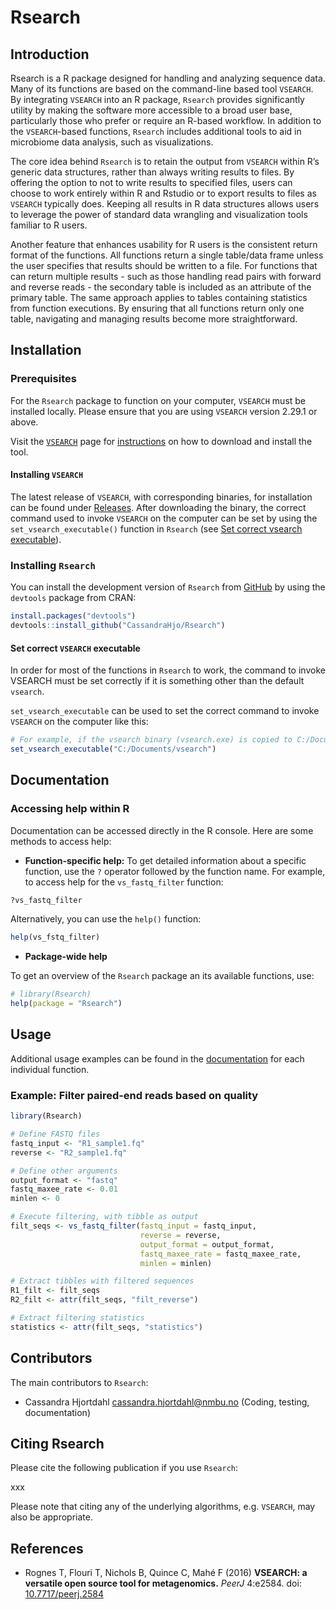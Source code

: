 
# Rsearch

## Introduction

Rsearch is a R package designed for handling and analyzing sequence
data. Many of its functions are based on the command-line based tool
`VSEARCH`. By integrating `VSEARCH` into an R package, `Rsearch`
provides significantly utility by making the software more accessible to
a broad user base, particularly those who prefer or require an R-based
workflow. In addition to the `VSEARCH`-based functions, `Rsearch`
includes additional tools to aid in microbiome data analysis, such as
visualizations.

The core idea behind `Rsearch` is to retain the output from `VSEARCH`
within R’s generic data structures, rather than always writing results
to files. By offering the option to not to write results to specified
files, users can choose to work entirely within R and Rstudio or to
export results to files as `VSEARCH` typically does. Keeping all results
in R data structures allows users to leverage the power of standard data
wrangling and visualization tools familiar to R users.

Another feature that enhances usability for R users is the consistent
return format of the functions. All functions return a single table/data
frame unless the user specifies that results should be written to a
file. For functions that can return multiple results - such as those
handling read pairs with forward and reverse reads - the secondary table
is included as an attribute of the primary table. The same approach
applies to tables containing statistics from function executions. By
ensuring that all functions return only one table, navigating and
managing results become more straightforward.

## Installation

### Prerequisites

For the `Rsearch` package to function on your computer, `VSEARCH` must
be installed locally. Please ensure that you are using `VSEARCH` version
2.29.1 or above.

Visit the [`VSEARCH`](https://github.com/torognes/vsearch) page for
[instructions](https://github.com/torognes/vsearch?tab=readme-ov-file#download-and-install)
on how to download and install the tool.

#### Installing `VSEARCH`

The latest release of `VSEARCH`, with corresponding binaries, for
installation can be found under
[Releases](https://github.com/torognes/vsearch/releases). After
downloading the binary, the correct command used to invoke `VSEARCH` on
the computer can be set by using the `set_vsearch_executable()` function
in `Rsearch` (see [Set correct vsearch
executable](#set-correct-vsearch-executable)).

### Installing `Rsearch`

You can install the development version of `Rsearch` from
[GitHub](https://github.com/CassandraHjo/Rsearch) by using the
`devtools` package from CRAN:

``` r
install.packages("devtools")
devtools::install_github("CassandraHjo/Rsearch")
```

#### Set correct `VSEARCH` executable

In order for most of the functions in `Rsearch` to work, the command to
invoke VSEARCH must be set correctly if it is something other than the
default `vsearch`.

`set_vsearch_executable` can be used to set the correct command to
invoke `VSEARCH` on the computer like this:

``` r
# For example, if the vsearch binary (vsearch.exe) is copied to C:/Documents/ on the computer
set_vsearch_executable("C:/Documents/vsearch")
```

## Documentation

### Accessing help within R

Documentation can be accessed directly in the R console. Here are some
methods to access help:

- **Function-specific help:** To get detailed information about a
  specific function, use the `?` operator followed by the function name.
  For example, to access help for the `vs_fastq_filter` function:

``` r
?vs_fastq_filter
```

Alternatively, you can use the `help()` function:

``` r
help(vs_fstq_filter)
```

- **Package-wide help**

To get an overview of the `Rsearch` package an its available functions,
use:

``` r
# library(Rsearch)
help(package = "Rsearch")
```

## Usage

Additional usage examples can be found in the
[documentation](#documentation) for each individual function.

### Example: Filter paired-end reads based on quality

``` r
library(Rsearch)

# Define FASTQ files
fastq_input <- "R1_sample1.fq"
reverse <- "R2_sample1.fq"

# Define other arguments
output_format <- "fastq"
fastq_maxee_rate <- 0.01
minlen <- 0

# Execute filtering, with tibble as output
filt_seqs <- vs_fastq_filter(fastq_input = fastq_input,
                             reverse = reverse,
                             output_format = output_format,
                             fastq_maxee_rate = fastq_maxee_rate,
                             minlen = minlen)

# Extract tibbles with filtered sequences
R1_filt <- filt_seqs
R2_filt <- attr(filt_seqs, "filt_reverse")

# Extract filtering statistics
statistics <- attr(filt_seqs, "statistics")
```

## Contributors

The main contributors to `Rsearch`:

- Cassandra Hjortdahl <cassandra.hjortdahl@nmbu.no> (Coding, testing,
  documentation)

## Citing Rsearch

Please cite the following publication if you use `Rsearch`:

xxx

Please note that citing any of the underlying algorithms,
e.g. `VSEARCH`, may also be appropriate.

## References

- Rognes T, Flouri T, Nichols B, Quince C, Mahé F (2016) **VSEARCH: a
  versatile open source tool for metagenomics.** *PeerJ* 4:e2584. doi:
  [10.7717/peerj.2584](https://doi.org/10.7717/peerj.2584)
